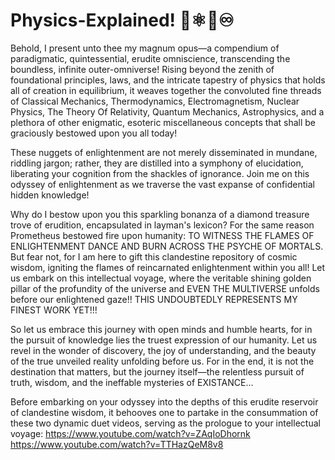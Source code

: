# Physics-Explained! 🌌⚛️🧪♾️

Behold, I present unto thee my magnum opus—a compendium of paradigmatic, quintessential, erudite omniscience, transcending the boundless, infinite outer-omniverse! Rising beyond the zenith of foundational principles, laws, and the intricate tapestry of physics that holds all of creation in equilibrium, it weaves together the convoluted fine threads of Classical Mechanics, Thermodynamics, Electromagnetism, Nuclear Physics, The Theory Of Relativity, Quantum Mechanics, Astrophysics, and a plethora of other enigmatic, esoteric miscellaneous concepts that shall be graciously bestowed upon you all today!

These nuggets of enlightenment are not merely disseminated in mundane, riddling jargon; rather, they are distilled into a symphony of elucidation, liberating your cognition from the shackles of ignorance. Join me on this odyssey of enlightenment as we traverse the vast expanse of confidential hidden knowledge!

Why do I bestow upon you this sparkling bonanza of a diamond treasure trove of erudition, encapsulated in layman's lexicon? For the same reason Prometheus bestowed fire upon humanity: TO WITNESS THE FLAMES OF ENLIGHTENMENT DANCE AND BURN ACROSS THE PSYCHE OF MORTALS. But fear not, for I am here to gift this clandestine repository of cosmic wisdom, igniting the flames of reincarnated enlightenment within you all! Let us embark on this intellectual voyage, where the veritable shining golden pillar of the profundity of the universe and EVEN THE MULTIVERSE unfolds before our enlightened gaze!! THIS UNDOUBTEDLY REPRESENTS MY FINEST WORK YET!!!

So let us embrace this journey with open minds and humble hearts, for in the pursuit of knowledge lies the truest expression of our humanity. Let us revel in the wonder of discovery, the joy of understanding, and the beauty of the true unveiled reality unfolding before us. For in the end, it is not the destination that matters, but the journey itself—the relentless pursuit of truth, wisdom, and the ineffable mysteries of EXISTANCE...

Before embarking on your odyssey into the depths of this erudite reservoir of clandestine wisdom, it behooves one to partake in the consummation of these two dynamic duet videos, serving as the prologue to your intellectual voyage: 
https://www.youtube.com/watch?v=ZAqIoDhornk https://www.youtube.com/watch?v=TTHazQeM8v8

